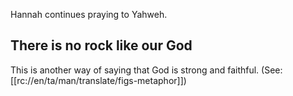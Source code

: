 Hannah continues praying to Yahweh.

## There is no rock like our God ##

This is another way of saying that God is strong and faithful.  (See: [[rc://en/ta/man/translate/figs-metaphor]])